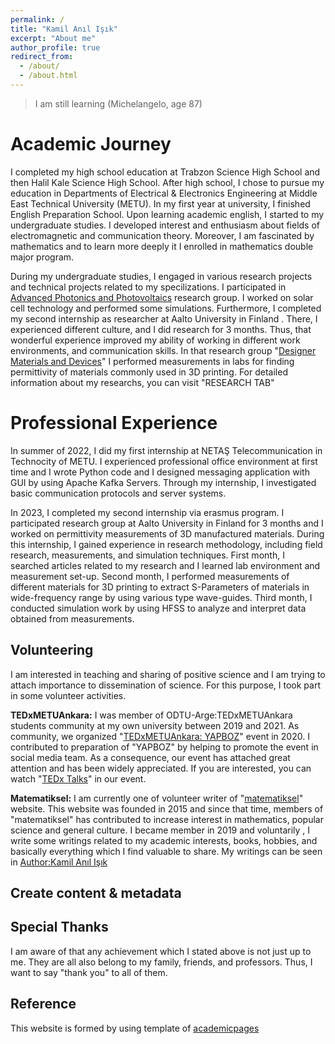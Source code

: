 ```yaml
---
permalink: /
title: "Kamil Anıl Işık"
excerpt: "About me"
author_profile: true
redirect_from: 
  - /about/
  - /about.html
---
```


>I am still learning (Michelangelo, age 87)

Academic Journey
======
I completed my high school education at Trabzon Science High School and then Halil Kale Science High School. After high school, I chose to pursue my education in Departments of Electrical & Electronics Engineering at Middle East Technical University (METU). In my first year at university, I finished English Preparation School. Upon learning academic english, I started to my undergraduate studies. I developed interest and enthusiasm about fields of electromagnetic and communication theory. Moreover, I am fascinated by mathematics and to learn more deeply it I enrolled in mathematics double major program.

During my undergraduate studies, I engaged in various research projects and technical projects related to my specilizations. I participated in [Advanced Photonics and Photovoltaics](http://app.mnt.metu.edu.tr/) research group. I worked on solar cell technology and performed some simulations. Furthermore, I completed my second internship as researcher at Aalto University in Finland . There, I experienced different culture, and I did research for 3 months. Thus, that wonderful experience improved my ability of working in different work environments, and communication skills. In that research group "[Designer Materials and Devices](https://www.aalto.fi/en/department-of-electronics-and-nanoengineering/designer-materials-and-devices)" I performed measurements in labs for finding permittivity of materials commonly used in 3D printing. For detailed information about my researchs, you can visit "RESEARCH TAB" 



Professional Experience 
======
In summer of 2022, I did my first internship at NETAŞ Telecommunication in Technocity of METU. I experienced professional office environment at first time and I wrote Python code and I designed messaging application with GUI by using Apache Kafka Servers. Through my internship, I investigated basic communication protocols and server systems. 

In 2023, I completed my second internship via erasmus program. I participated research group at Aalto University in Finland for 3 months and I worked on permittivity measurements of 3D manufactured materials. During this internship, I gained experience in research methodology, including field research, measurements, and simulation techniques. First month, I searched articles related to my research and I learned lab environment and measurement set-up. Second month, I performed measurements of different materials for 3D printing to extract S-Parameters of materials in wide-frequency range by using various type wave-guides. Third month, I conducted simulation work by using HFSS to analyze and interpret data obtained from measurements. 


Volunteering
------
I am interested in teaching and sharing of positive science and I am trying to attach importance to dissemination of science. For this purpose, I took part in some volunteer activities.

**TEDxMETUAnkara:**
I was member of ODTU-Arge:TEDxMETUAnkara students community at my own university between 2019 and 2021. As community, we organized "[TEDxMETUAnkara: YAPBOZ](https://www.tedxmetuankara.com/2020-yapboz)" event in 2020. I contributed to preparation of "YAPBOZ" by helping to promote the event in social media team. As a consequence, our event has attached great attention and has been widely appreciated. If you are interested, you can watch "[TEDx Talks](https://www.youtube.com/watch?v=tKHehwCDMp4&list=PLK-RSL-AUXTA9l3MmlhjUukMGBo0DNVKR&index=1)" in our event. 

**Matematiksel:**
I am currently one of volunteer writer of "[matematiksel](https://www.matematiksel.org/)" website. This website was founded in 2015 and since that time, members of "matematiksel" has contributed to increase interest in mathematics, popular science and general culture. I became member in 2019 and  voluntarily , I write some writings related to my academic interests, books, hobbies, and basically everything which I find valuable to share. My writings can be seen in [Author:Kamil Anıl Işık](https://www.matematiksel.org/author/k-anil/)




Create content & metadata
------


Special Thanks
------
I am aware of that any achievement which I stated above is not just up to me. They are all also belong to my family, friends, and professors. Thus, I want to say "thank you" to all of them.  


Reference
------
This website is formed by using template of [academicpages](https://github.com/academicpages/academicpages.github.io)

